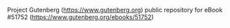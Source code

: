 Project Gutenberg (https://www.gutenberg.org) public repository for
eBook #51752 (https://www.gutenberg.org/ebooks/51752)
